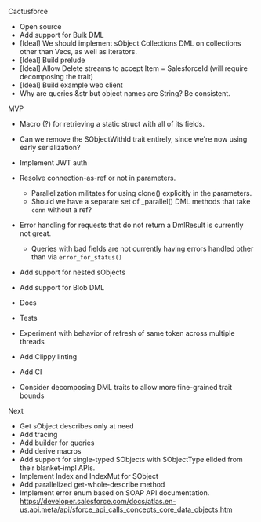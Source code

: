 Cactusforce

- Open source
- Add support for Bulk DML
- [Ideal] We should implement sObject Collections DML on collections other than Vecs, as well as iterators.
- [Ideal] Build prelude
- [Ideal] Allow Delete streams to accept Item = SalesforceId (will require decomposing the trait)
- [Ideal] Build example web client
- Why are queries &str but object names are String? Be consistent.

MVP

- Macro (?) for retrieving a static struct with all of its fields.
- Can we remove the SObjectWithId trait entirely, since we're now using early serialization?
- Implement JWT auth
- Resolve connection-as-ref or not in parameters.

  - Parallelization militates for using clone() explicitly in the parameters.
  - Should we have a separate set of \_parallel() DML methods that take `conn` without a ref?

- Error handling for requests that do not return a DmlResult is currently not great.

  - Queries with bad fields are not currently having errors handled other than via `error_for_status()`

- Add support for nested sObjects
- Add support for Blob DML
- Docs
- Tests
- Experiment with behavior of refresh of same token across multiple threads
- Add Clippy linting
- Add CI
- Consider decomposing DML traits to allow more fine-grained trait bounds

Next

- Get sObject describes only at need
- Add tracing
- Add builder for queries
- Add derive macros
- Add support for single-typed SObjects with SObjectType elided from their blanket-impl APIs.
- Implement Index and IndexMut for SObject
- Add parallelized get-whole-describe method
- Implement error enum based on SOAP API documentation. https://developer.salesforce.com/docs/atlas.en-us.api.meta/api/sforce_api_calls_concepts_core_data_objects.htm
